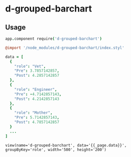 d-grouped-barchart
==================

## Usage
```coffee
app.component require('d-grouped-barchart')
```

```coffee
@import '/node_modules/d-grouped-barchart/index.styl'
```

```coffee
data = [
  {
    "role": "Vet",
    "Pre": 3.7857142857,
    "Post": 4.2857142857
  },
  {
    "role": "Engineer",
    "Pre": -4.7142857143,
    "Post": 4.2142857143
  },
  {
    "role": "Mother",
    "Pre": 5.7142857143,
    "Post": 4.7857142857
  }
  ...
]
```


```jade
view(name='d-grouped-barchart', data='{{_page.data}}', groupByKey='role', width='500', height='200')
```
